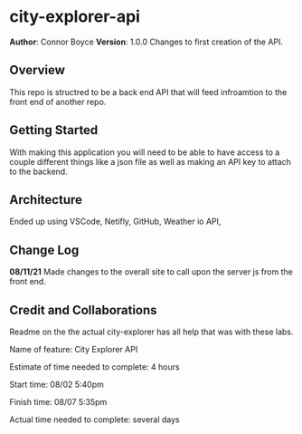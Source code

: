 # city-explorer-api


**Author**: Connor Boyce
**Version**: 1.0.0 Changes to first creation of the API.

## Overview
This repo is structred to be a back end API that will feed infroamtion to the front end of another repo.

## Getting Started
With making this application you will need to be able to have access to a couple different things like a json file as well as making an API key to attach to the backend. 

## Architecture
Ended up using VSCode, Netifly, GitHub, Weather io API,

## Change Log
**08/11/21** Made changes to the overall site to call upon the server js from the front end.

## Credit and Collaborations
Readme on the the actual city-explorer has all help that was with these labs. 

Name of feature: City Explorer API

Estimate of time needed to complete: 4 hours

Start time: 08/02 5:40pm

Finish time: 08/07 5:35pm

Actual time needed to complete: several days
